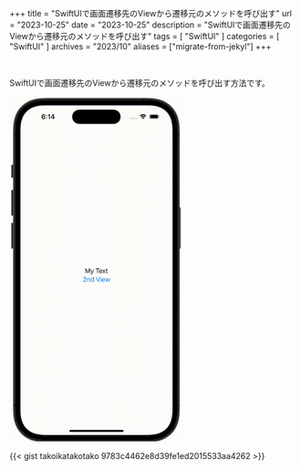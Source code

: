 +++
title = "SwiftUIで画面遷移先のViewから遷移元のメソッドを呼び出す"
url = "2023-10-25"
date = "2023-10-25"
description = "SwiftUIで画面遷移先のViewから遷移元のメソッドを呼び出す"
tags = [
  "SwiftUI"
]
categories = [
  "SwiftUI"
]
archives = "2023/10"
aliases = ["migrate-from-jekyl"]
+++

<br>

SwiftUIで画面遷移先のViewから遷移元のメソッドを呼び出す方法です。

<img src="1.gif" width="300px" alt="SwiftUIで画面遷移先のViewから遷移元のメソッドを呼び出す">

{{< gist takoikatakotako 9783c4462e8d39fe1ed2015533aa4262 >}}
